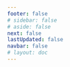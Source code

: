 ```yaml
---
footer: false
# sidebar: false
# aside: false
next: false
lastUpdated: false
navbar: false
# layout: doc
---
```


<script setup>
  const chatPrompts = [
    { id: "49", text: "bu sitenin popüler sayfaları, tablo", category: "general" },
    { id: "49", text: "bu site, ilk 10 SSS", category: "general" },
    { id: "49", text: "free zone site bağlantıları, tablo", category: "general" },
    { id: "49", text: "fiyatlı free zone sitelerine bağlantılar tablosu", category: "general" },
    
    { id: "1", text: "BAE'de şirket tescili", category: "business" },
    { id: "7", text: "BAE ticaret lisansı gereklilikleri", category: "business" },
    { id: "7", text: "BAE kuruluş türlerinin karşılaştırması, tablo ve analiz", category: "business" },
    { id: "7", text: "iki kuruculu finansal bir işletme için İngiltere'den çeşitli free zone'lara şirket taşıma maliyetinin uzman karşılaştırması. 8 vize, 3 aile üyesi + köpek. İş merkezinde kiralama. İngiliz, BAE mukimi değil", category: "business" },
    { id: "48", text: "BAE'deki En İyi 10 Hastane, Artıları ve Eksileri", category: "healthcare" },

    { id: "15", text: "BAE'de Vekaletname", category: "legal" },

    // İş Hizmetleri (ilk blok)
    { id: "2", text: "Mainland şirket kurulumu", category: "business" },
    { id: "3", text: "Free zone şirket tescili", category: "business" },
    { id: "4", text: "Offshore şirket kurulumu", category: "business" },
    { id: "5", text: "BAE freelance vizesi", category: "business" },
    { id: "6", text: "Dubai ticaret lisansı", category: "business" },
    { id: "23", text: "BAE iş kurulumu", category: "business" },
    { id: "24", text: "Dubai free zone'ları", category: "business" },
    { id: "25", text: "BAE şirket tescili", category: "business" },
    { id: "26", text: "BAE freelance vizesi", category: "business" },
    
    // Vize ve Göçmenlik
    { id: "8", text: "BAE Golden Visa başvurusu", category: "visa" },
    { id: "9", text: "BAE çalışma vizesi", category: "visa" },
    { id: "10", text: "BAE'de aile vizesi sponsorluğu", category: "visa" },
    { id: "11", text: "Vize sağlık testi gereklilikleri", category: "visa" },
    { id: "12", text: "BAE oturma vizesi süreci", category: "visa" },
    { id: "27", text: "BAE vize gereklilikleri", category: "visa" },
    
    // Hukuki ve Belgeler
    { id: "13", text: "Emirates ID başvurusu", category: "legal" },
    { id: "14", text: "BAE belge tasdiki", category: "legal" },
    { id: "16", text: "BAE iş sözleşmesi incelemesi", category: "legal" },
    { id: "40", text: "Emirates ID yenileme", category: "legal" },
    
    // Finansal Hizmetler
    { id: "17", text: "BAE kurumsal banka hesabı", category: "finance" },
    { id: "18", text: "BAE vergi kaydı (KDV)", category: "finance" },
    { id: "19", text: "BAE'de muhasebe hizmetleri", category: "finance" },
    { id: "20", text: "BAE Economic Substance Regulations", category: "finance" },
    { id: "41", text: "BAE bankacılık hizmetleri", category: "finance" },
    
    // Gayrimenkul ve Hizmetler
    { id: "21", text: "BAE gayrimenkul yatırımı", category: "property" },
    { id: "22", text: "Dubai ofis alanı kiralama", category: "property" },

    // Sağlık Hizmetleri
    { id: "47", text: "BAE sağlık sigortası", category: "healthcare" },
    { id: "49", text: "BAE sağlık kontrolü", category: "healthcare" },
    
    // Turizm ve Eğlence (sonda)
    { id: "28", text: "Dubai turistik yerleri", category: "travel" },
    { id: "29", text: "Expo City Dubai", category: "attractions" },
    { id: "30", text: "Dubai Frame biletleri", category: "attractions" },
    { id: "31", text: "Burj Khalifa biletleri", category: "attractions" },
    { id: "32", text: "Museum of the Future", category: "attractions" },
    { id: "33", text: "Abu Dhabi Louvre", category: "attractions" },
    { id: "34", text: "Ferrari World Abu Dhabi", category: "attractions" },
    { id: "35", text: "Dubai Mall alışveriş", category: "shopping" },
]
</script>

<AIChat :prompts="chatPrompts" />
